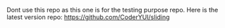 Dont use this repo as this one is for the testing purpose repo.
Here is the latest version repo:
https://github.com/CoderYUI/sliding

